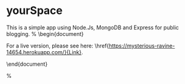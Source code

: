 # yourSpace

This is a simple app using Node.Js, MongoDB and Express for public blogging.
%
\begin{document}

For a live version, please see here: \href{https://mysterious-ravine-14654.herokuapp.com/}{Link}.

\end{document}

%
